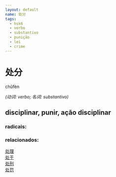 ```yaml
--- 
layout: default
name: 处分 
tags: 
  - hsk6
  - verbo
  - substantivo
  - punição
  - lei
  - crime
--- 
```

# 处分 
chǔfèn  
 
*(动词: verbo; 名词: substantivo)*  
## disciplinar, punir, ação disciplinar 
### radicais: 
### relacionados: 
[处理](/hsk5/处理)  
[处于](/outras/处于)  
[处刑](/outras/处刑)  
[处罚](/outras/处罚)  
